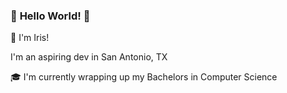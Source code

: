 ### :hatching_chick: **Hello World!** :hatching_chick:

:sparkling_heart: I'm Iris! 

I'm an aspiring dev in San Antonio, TX

:mortar_board: I'm currently wrapping up my Bachelors in Computer Science 



